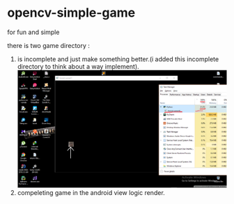 # opencv-simple-game
for fun and simple


there is two game directory :
1. is incomplete and just make something better.(i added this incomplete directory to think about a way implement).
![Screenshot](https://github.com/miladhashemzadeh/opencv-simple-game/blob/master/simple_game%20(bad%20implemented)/wonder.png)
2. compeleting game in the android view logic render.
